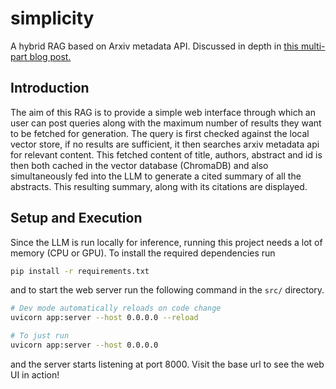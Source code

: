 # simplicity
A hybrid RAG based on Arxiv metadata API. Discussed in depth in [this multi-part blog post.](https://codebykarthick.github.io/projects/2025-06-09-simplicity-1/)

## Introduction
The aim of this RAG is to provide a simple web interface through which an user can post queries along with the maximum number of results they want to be fetched for generation. The query is first checked against the local vector store, if no results are sufficient, it then searches arxiv metadata api for relevant content. This fetched content of title, authors, abstract and id is then both cached in the vector database (ChromaDB) and also simultaneously fed into the LLM to generate a cited summary of all the abstracts. This resulting summary, along with its citations are displayed.

## Setup and Execution
Since the LLM is run locally for inference, running this project needs a lot of memory (CPU or GPU). To install the required dependencies run

```bash
pip install -r requirements.txt
```

and to start the web server run the following command in the `src/` directory.

```bash
# Dev mode automatically reloads on code change
uvicorn app:server --host 0.0.0.0 --reload

# To just run
uvicorn app:server --host 0.0.0.0
```

and the server starts listening at port 8000. Visit the base url to see the web UI in action!